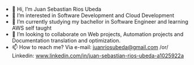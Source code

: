- 👋 Hi, I’m Juan Sebastian Rios Ubeda
- 👀 I’m interested in Software Development and Cloud Development
- 🌱 I’m currently studying my bachellor in Software Engineer and learning AWS self taught
- 💞️ I’m looking to collaborate on Web projects, Automation projects and Documentation translation and optimization.
- 📫 How to reach me? Via e-mail: juanriosubeda@gmail.com /or/ Linkedin: www.linkedin.com/in/juan-sebastian-rios-ubeda-a1025922a



<!---
Chatan2700/Chatan2700 is a ✨ special ✨ repository because its `README.md` (this file) appears on your GitHub profile.
You can click the Preview link to take a look at your changes.
--->
